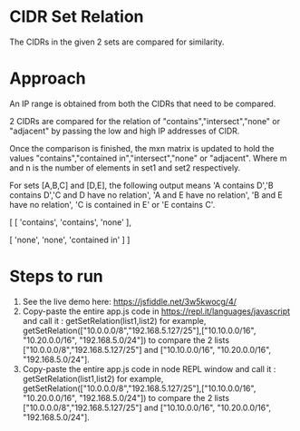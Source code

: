 CIDR Set Relation
==============================

   The CIDRs in the given 2 sets are compared for similarity. 


Approach
==============================

An IP range is obtained from both the CIDRs that need to be compared.

2 CIDRs are compared for the relation of "contains","intersect","none" or "adjacent" by passing the low and high IP addresses of CIDR.

Once the comparison is finished, the mxn matrix is updated to hold the values "contains","contained in","intersect","none" or "adjacent". Where m and n is the number of elements in set1 and set2 respectively. 

For sets [A,B,C] and [D,E], the following output means  'A contains D','B contains D','C and D have no relation', 'A and E have no relation', 'B and E have no relation', 'C is contained in E' or 'E contains C'.

[ [ 'contains', 'contains', 'none' ],

  [ 'none', 'none', 'contained in' ] ]

Steps to run
==============================
1. See the live demo here: https://jsfiddle.net/3w5kwocg/4/
2. Copy-paste the entire app.js code in https://repl.it/languages/javascript 
and call it : getSetRelation(list1,list2)
for example, getSetRelation(["10.0.0.0/8","192.168.5.127/25"],["10.10.0.0/16", "10.20.0.0/16", "192.168.5.0/24"]) to compare the 2 lists ["10.0.0.0/8","192.168.5.127/25"] and ["10.10.0.0/16", "10.20.0.0/16", "192.168.5.0/24"].
3. Copy-paste the entire app.js code in node REPL window and call it : getSetRelation(list1,list2)
for example, getSetRelation(["10.0.0.0/8","192.168.5.127/25"],["10.10.0.0/16", "10.20.0.0/16", "192.168.5.0/24"]) to compare the 2 lists ["10.0.0.0/8","192.168.5.127/25"] and ["10.10.0.0/16", "10.20.0.0/16", "192.168.5.0/24"].
